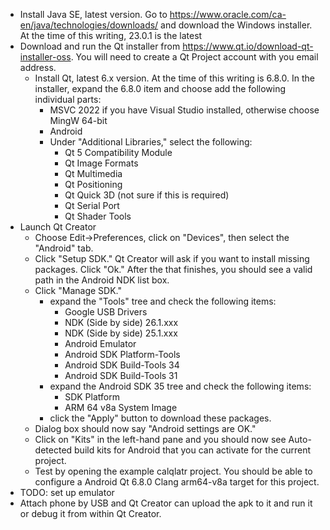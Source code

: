 * Install Java SE, latest version.  Go to https://www.oracle.com/ca-en/java/technologies/downloads/ and download the Windows installer.  At the time of this writing, 23.0.1 is the latest
* Download and run the Qt installer from https://www.qt.io/download-qt-installer-oss.  You will need to create a Qt Project account with you email address.  
    * Install Qt, latest 6.x version.  At the time of this writing is 6.8.0.  In the installer, expand the 6.8.0 item and choose add the following individual parts:
       * MSVC 2022 if you have Visual Studio installed, otherwise choose MingW 64-bit
       * Android
       * Under "Additional Libraries," select the following:
          * Qt 5 Compatibility Module
          * Qt Image Formats
          * Qt Multimedia
          * Qt Positioning
          * Qt Quick 3D (not sure if this is required)
          * Qt Serial Port
          * Qt Shader Tools
* Launch Qt Creator
   * Choose Edit->Preferences, click on "Devices", then select the "Android" tab.
   * Click "Setup SDK."  Qt Creator will ask if you want to install missing packages. Click "Ok."  After the that finishes, you should see a valid path in the Android NDK list box.
   * Click "Manage SDK." 
      * expand the "Tools" tree and check the following items:
          * Google USB Drivers
          * NDK (Side by side) 26.1.xxx
          * NDK (Side by side) 25.1.xxx
          * Android Emulator
          * Android SDK Platform-Tools
          * Android SDK Build-Tools 34
          * Android SDK Build-Tools 31
      * expand the Android SDK 35 tree and check the following items:
          * SDK Platform
          * ARM 64 v8a System Image
      * click the "Apply" button to download these packages.
   * Dialog box should now say "Android settings are OK."
   * Click on "Kits" in the left-hand pane and you should now see Auto-detected build kits for Android that you can activate for the current project.
   * Test by opening the example calqlatr project.  You should be able to configure a Android Qt 6.8.0 Clang arm64-v8a target for this project.
* TODO: set up emulator
* Attach phone by USB and Qt Creator can upload the apk to it and run it or debug it from within Qt Creator.

     